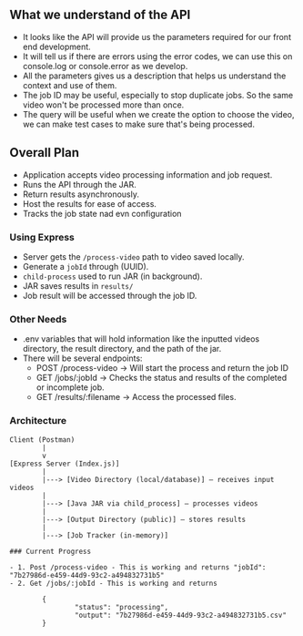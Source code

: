 ## What we understand of the API
- It looks like the API will provide us the parameters required for our front end development.
- It will tell us if there are errors using the error codes, we can use this on console.log or console.error as we develop.
- All the parameters gives us a description that helps us understand the context and use of them.
- The job ID may be useful, especially to stop duplicate jobs. So the same video won't be processed more than once.
- The query will be useful when we create the option to choose the video, we can make test cases to make sure that's being processed.

## Overall Plan
- Application accepts video processing information and job request.
- Runs the API through the JAR.
- Return results asynchronously.
- Host the results for ease of access.
- Tracks the job state nad evn configuration


### Using Express
- Server gets the `/process-video` path to video saved locally.
- Generate a `jobId` through (UUID).
- `child-process` used to run JAR (in background).
- JAR saves results in `results/`
- Job result will be accessed through the job ID.

### Other Needs
- .env variables that will hold information like the inputted videos directory, the result directory, and the path of the jar.
- There will be several endpoints:
    - POST /process-video -> Will start the process and return the job ID
    - GET /jobs/:jobId -> Checks the status and results of the completed or incomplete job.
    - GET /results/:filename -> Access the processed files.

### Architecture
```
Client (Postman)
        |
        v
[Express Server (Index.js)]
        |
        |---> [Video Directory (local/database)] — receives input videos
        |
        |---> [Java JAR via child_process] — processes videos
        |
        |---> [Output Directory (public)] — stores results
        |
        |---> [Job Tracker (in-memory)]

### Current Progress

- 1. Post /process-video - This is working and returns "jobId": "7b27986d-e459-44d9-93c2-a494832731b5"
- 2. Get /jobs/:jobId - This is working and returns 

        {
                "status": "processing",
                "output": "7b27986d-e459-44d9-93c2-a494832731b5.csv"
        }

